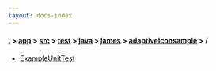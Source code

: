 ```yaml
---
layout: docs-index
---
```

#### [.](./../../../../../../index) > [app](./../../../../../index) > [src](./../../../../index) > [test](./../../../index) > [java](./../../index) > [james](./../index) > [adaptiveiconsample](./index) > **/**

- [ExampleUnitTest](ExampleUnitTest)
